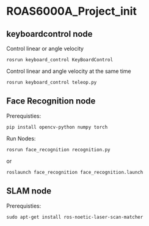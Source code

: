 # ROAS6000A_Project_init

## keyboardcontrol node

Control linear or angle velocity
``` 
rosrun keyboard_control KeyBoardControl
```
Control linear and angle velocity at the same time
``` 
rosrun keyboard_control teleop.py
```
## Face Recognition node

Prerequisties:
``` 
pip install opencv-python numpy torch
```


Run Nodes:
``` 
rosrun face_recognition recognition.py
```
or
``` 
roslaunch face_recognition face_recognition.launch
```

## SLAM node

Prerequisties:
``` 
sudo apt-get install ros-noetic-laser-scan-matcher
```

